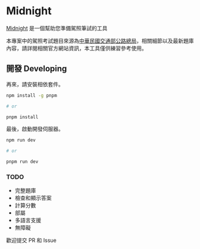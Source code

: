 # Midnight

[Midnight](htttps://github/cheetosysst/midnight) 是一個幫助您準備駕照筆試的工具

本專案中的駕照考試題目來源為[中華民國交通部公路總局](https://www.thb.gov.tw/News_Download.aspx?n=284&sms=12823)，相關細節以及最新題庫內容，請詳閱相關官方網站資訊，本工具僅供練習參考使用。

## 開發 Developing
再來，請安裝相依套件。

```bash
npm install -g pnpm

# or 

pnpm install
```

最後，啟動開發伺服器。

```bash
npm run dev

# or

pnpm run dev
```

### TODO

- 完整題庫
- 檢查和顯示答案
- 計算分數
- 部屬
- 多語言支援
- 無障礙

歡迎提交 PR 和 Issue
